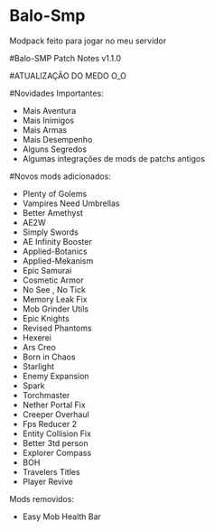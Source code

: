 # Balo-Smp
  Modpack feito para jogar no meu servidor


#Balo-SMP Patch Notes v1.1.0

#ATUALIZAÇÃO DO MEDO   O_O

#Novidades Importantes:
* Mais Aventura
* Mais Inimigos
* Mais Armas
* Mais Desempenho
* Alguns Segredos 
* Algumas integrações de mods de patchs antigos

#Novos mods adicionados:
* Plenty of Golems 
* Vampires Need Umbrellas
* Better Amethyst
* AE2W
* Simply Swords
* AE Infinity Booster
* Applied-Botanics
* Applied-Mekanism
* Epic Samurai
* Cosmetic Armor
* No See , No Tick
* Memory Leak Fix
* Mob Grinder Utils
* Epic Knights
* Revised Phantoms
* Hexerei
* Ars Creo
* Born in Chaos
* Starlight
* Enemy Expansion
* Spark
* Torchmaster
* Nether Portal Fix
* Creeper Overhaul
* Fps Reducer 2
* Entity Collision Fix
* Better 3td person
* Explorer Compass
* BOH 
* Travelers Titles
* Player Revive
    

Mods removidos:

* Easy Mob Health Bar








